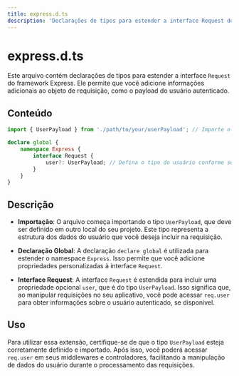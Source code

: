 ```yaml
---
title: express.d.ts
description: 'Declarações de tipos para estender a interface Request do Express com informações do usuário.'
---
```


# express.d.ts

Este arquivo contém declarações de tipos para estender a interface `Request` do framework Express. Ele permite que você adicione informações adicionais ao objeto de requisição, como o payload do usuário autenticado.

## Conteúdo

```typescript
import { UserPayload } from './path/to/your/userPayload'; // Importe o tipo que representa o payload do seu usuário, se você o tiver

declare global {
    namespace Express {
        interface Request {
            user?: UserPayload; // Defina o tipo do usuário conforme seu payload
        }
    }
}
```

## Descrição

- **Importação**: O arquivo começa importando o tipo `UserPayload`, que deve ser definido em outro local do seu projeto. Este tipo representa a estrutura dos dados do usuário que você deseja incluir na requisição.

- **Declaração Global**: A declaração `declare global` é utilizada para estender o namespace `Express`. Isso permite que você adicione propriedades personalizadas à interface `Request`.

- **Interface Request**: A interface `Request` é estendida para incluir uma propriedade opcional `user`, que é do tipo `UserPayload`. Isso significa que, ao manipular requisições no seu aplicativo, você pode acessar `req.user` para obter informações sobre o usuário autenticado, se disponível.

## Uso

Para utilizar essa extensão, certifique-se de que o tipo `UserPayload` esteja corretamente definido e importado. Após isso, você poderá acessar `req.user` em seus middlewares e controladores, facilitando a manipulação de dados do usuário durante o processamento das requisições.